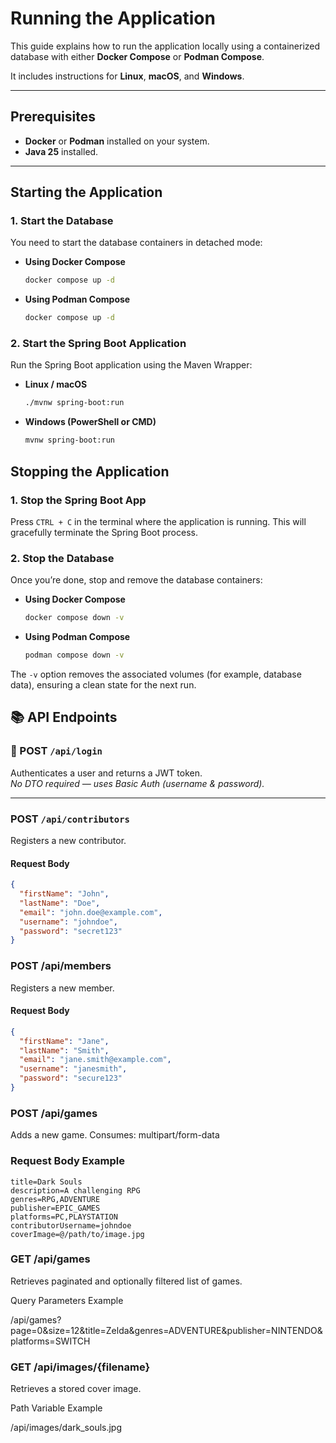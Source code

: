 # Running the Application

This guide explains how to run the application locally using a containerized database with either **Docker Compose** or **Podman Compose**. 

It includes instructions for **Linux**, **macOS**, and **Windows**.

---

## Prerequisites

- **Docker** or **Podman** installed on your system.  
- **Java 25** installed.  

---

## Starting the Application

### 1. Start the Database

You need to start the database containers in detached mode:

- **Using Docker Compose**
  ```bash
  docker compose up -d
  ```
 
- **Using Podman Compose**
  ```bash
  docker compose up -d
  ```

### 2. Start the Spring Boot Application

Run the Spring Boot application using the Maven Wrapper:

- **Linux / macOS**
  ```bash
  ./mvnw spring-boot:run
  ```
  
- **Windows (PowerShell or CMD)**
  ```bash
  mvnw spring-boot:run
  ```

## Stopping the Application

### 1. Stop the Spring Boot App

Press ``CTRL + C`` in the terminal where the application is running.
This will gracefully terminate the Spring Boot process.

### 2. Stop the Database

Once you’re done, stop and remove the database containers:

- **Using Docker Compose**
  ```bash
  docker compose down -v
  ```

- **Using Podman Compose**
  ```bash
  podman compose down -v
  ```
  
The ``-v`` option removes the associated volumes (for example, database data), ensuring a clean state for the next run.

## 📚 API Endpoints

### 🔐 POST `/api/login`
Authenticates a user and returns a JWT token.  
_No DTO required — uses Basic Auth (username & password)._

---

### POST `/api/contributors`
Registers a new contributor.

#### Request Body
```json
{
  "firstName": "John",
  "lastName": "Doe",
  "email": "john.doe@example.com",
  "username": "johndoe",
  "password": "secret123"
}
```

### POST /api/members

Registers a new member.

#### Request Body
```json
{
  "firstName": "Jane",
  "lastName": "Smith",
  "email": "jane.smith@example.com",
  "username": "janesmith",
  "password": "secure123"
}
```

### POST /api/games

Adds a new game.
Consumes: multipart/form-data

### Request Body Example
```
title=Dark Souls
description=A challenging RPG
genres=RPG,ADVENTURE
publisher=EPIC_GAMES
platforms=PC,PLAYSTATION
contributorUsername=johndoe
coverImage=@/path/to/image.jpg
```

### GET /api/games

Retrieves paginated and optionally filtered list of games.

Query Parameters Example

/api/games?page=0&size=12&title=Zelda&genres=ADVENTURE&publisher=NINTENDO&platforms=SWITCH

### GET /api/images/{filename}

Retrieves a stored cover image.

Path Variable Example

/api/images/dark_souls.jpg



